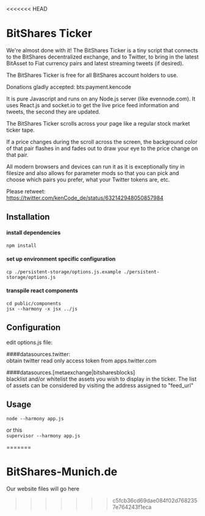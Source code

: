 <<<<<<< HEAD
# BitShares Ticker
 
We're almost done with it! 
The BitShares Ticker is a tiny script that connects to the BitShares decentralized exchange, and to Twitter, to bring in the latest BitAsset to Fiat currency pairs and latest streaming tweets (if desired).
 
The BitShares Ticker is free for all BitShares account holders to use. 
 
Donations gladly accepted: bts:payment.kencode
 
It is pure Javascript and runs on any Node.js server (like evennode.com). It uses React.js and socket.io to get the live price feed information and tweets, the second they are updated.
 
The BitShares Ticker scrolls across your page like a regular stock market ticker tape. 
 
If a price changes during the scroll across the screen, the background color of that pair flashes in and fades out to draw your eye to the price change on that pair.
 
All modern browsers and devices can run it as it is exceptionally tiny in filesize and also allows for parameter mods so that you can pick and choose which pairs you prefer, what your Twitter tokens are, etc. 
 
Please retweet: https://twitter.com/kenCode_de/status/632142948050857984 


## Installation
#### install dependencies
```npm install```  
#### set up environment specific configuration
```cp ./persistent-storage/options.js.example ./persistent-storage/options.js```  
#### transpile react components
```cd public/components```  
```jsx --harmony -x jsx ../js``` 

## Configuration
edit options.js file:   

####datasources.twitter:   
obtain twitter read only access token from apps.twitter.com   

####datasources.[metaexchange|bitsharesblocks]    
blacklist and/or whitelist the assets you wish to display in the ticker.  The list of assets can be considered by visiting the address assigned to "feed_url"

## Usage

```node --harmony app.js```   

or this   
```supervisor --harmony app.js```

=======
# BitShares-Munich.de
Our website files will go here
>>>>>>> c5fcb36cd69dae084f02d7682357e764243f1eca
